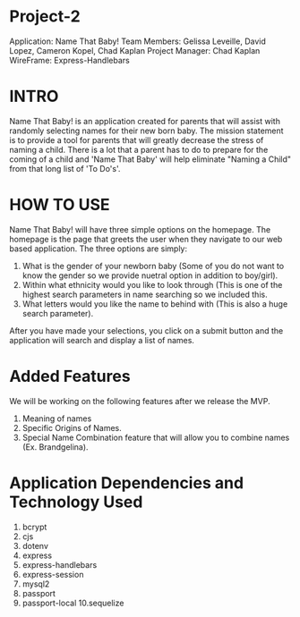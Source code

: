 # Project-2

Application: Name That Baby!
Team Members: Gelissa Leveille, David Lopez, Cameron Kopel, Chad Kaplan
Project Manager: Chad Kaplan
WireFrame: Express-Handlebars

# INTRO
Name That Baby! is an application created for parents that will assist with randomly selecting names for their new born baby.  The mission statement is to provide a tool for parents that will greatly decrease the stress of naming a child.  There is a lot that a parent has to do to prepare for the coming of a child and 'Name That Baby' will help eliminate "Naming a Child" from that long list of 'To Do's'.  

# HOW TO USE
Name That Baby! will have three simple options on the homepage.  The homepage is the page that greets the user when they navigate to our web based application. The three options are simply: 

  1. What is the gender of your newborn baby (Some of you do not want to know the gender so we provide nuetral option in addition to      boy/girl).
  2. Within what ethnicity would you like to look through (This is one of the highest search parameters in name searching so we included this. 
  3. What letters would you like the name to behind with (This is also a huge search parameter). 

After you have made your selections, you click on a submit button and the application will search and display a list of names. 

# Added Features
We will be working on the following features after we release the MVP.  

  1. Meaning of names
  2. Specific Origins of Names. 
  3. Special Name Combination feature that will allow you to combine names (Ex. Brandgelina).

# Application Dependencies and Technology Used
  1. bcrypt
  2. cjs
  3. dotenv
  4. express
  5. express-handlebars
  6. express-session
  7. mysql2
  8. passport
  9. passport-local
  10.sequelize
